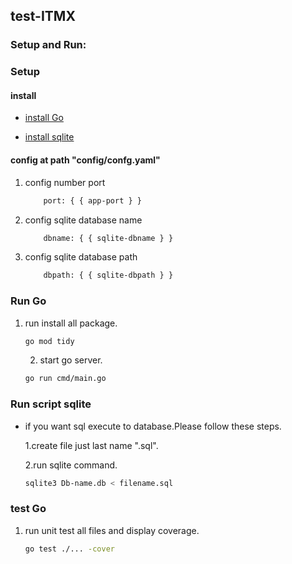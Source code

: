 ## test-ITMX
### Setup and Run:

### Setup

#### install
    
 - [install Go](https://go.dev/doc/install)

- [install sqlite](https://www.sqlite.org/download.html)
#### config at path "config/confg.yaml"
1. config number port 
    ```bash
        port: { { app-port } }
    ```
2. config sqlite  database name 
    ```bash
        dbname: { { sqlite-dbname } }
    ```
1. config sqlite database path 
    ```bash
        dbpath: { { sqlite-dbpath } }
    ```
### Run Go
1. run install all package.

    ```bash
    go mod tidy
    ```

    2. start go server.

    ```bash
    go run cmd/main.go
    ```
### Run script sqlite
- if you want sql execute to database.Please follow these steps.

    1.create file just last name ".sql".

    2.run sqlite command.

    ```bash
    sqlite3 Db-name.db < filename.sql
    ```


### test Go
1. run unit test all files and display coverage.
    ```bash
    go test ./... -cover
